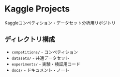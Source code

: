 # Kaggle Projects

Kaggleコンペティション・データセット分析用リポジトリ

## ディレクトリ構成

- `competitions/` - コンペティション
- `datasets/` - 共通データセット
- `experiments/` - 実験・検証用コード
- `docs/` - ドキュメント・ノート


